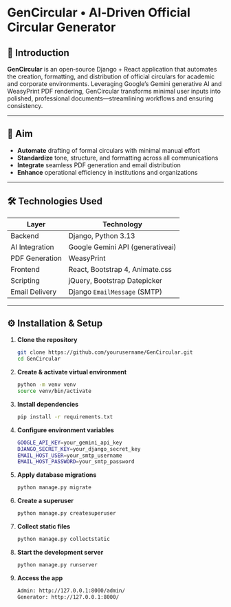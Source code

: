 # GenCircular • AI‑Driven Official Circular Generator


## 🚀 Introduction

**GenCircular** is an open‑source Django + React application that automates the creation, formatting, and distribution of official circulars for academic and corporate environments. Leveraging Google’s Gemini generative AI and WeasyPrint PDF rendering, GenCircular transforms minimal user inputs into polished, professional documents—streamlining workflows and ensuring consistency.

---

## 🎯 Aim

- **Automate** drafting of formal circulars with minimal manual effort  
- **Standardize** tone, structure, and formatting across all communications  
- **Integrate** seamless PDF generation and email distribution  
- **Enhance** operational efficiency in institutions and organizations  

---

## 🛠️ Technologies Used

| Layer          | Technology                         |
| -------------- | ---------------------------------- |
| Backend        | Django, Python 3.13                |
| AI Integration | Google Gemini API (generativeai)   |
| PDF Generation | WeasyPrint                         |
| Frontend       | React, Bootstrap 4, Animate.css    |
| Scripting      | jQuery, Bootstrap Datepicker       |
| Email Delivery | Django `EmailMessage` (SMTP)       |

---

## ⚙️ Installation & Setup

1. **Clone the repository**  
   ```bash
   git clone https://github.com/yourusername/GenCircular.git
   cd GenCircular
2. **Create & activate virtual environment**
    ```bash
    python -m venv venv
    source venv/bin/activate
3. **Install dependencies**
   ```bash
   pip install -r requirements.txt
   
4. **Configure environment variables**
   ```bash
   GOOGLE_API_KEY=your_gemini_api_key
   DJANGO_SECRET_KEY=your_django_secret_key
   EMAIL_HOST_USER=your_smtp_username
   EMAIL_HOST_PASSWORD=your_smtp_password

5. **Apply database migrations**
   ```bash
   python manage.py migrate
6. **Create a superuser**
   ```bash
   python manage.py createsuperuser
7. **Collect static files**
   ```bash
   python manage.py collectstatic
8. **Start the development server**
   ```bash
   python manage.py runserver
9. **Access the app**
   ```bash
   Admin: http://127.0.0.1:8000/admin/
   Generator: http://127.0.0.1:8000/
   


